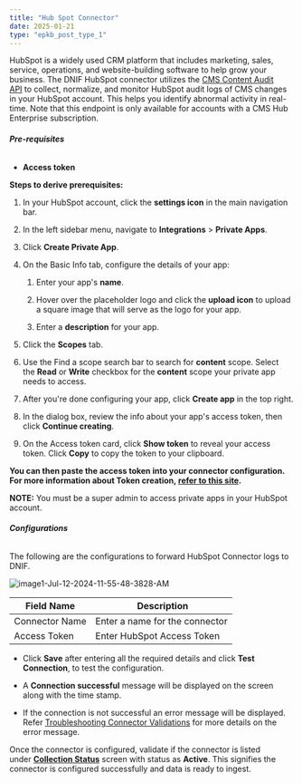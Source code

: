 ```yaml
---
title: "Hub Spot Connector"
date: 2025-01-21
type: "epkb_post_type_1"
---
```


HubSpot is a widely used CRM platform that includes marketing, sales, service, operations, and website-building software to help grow your business. The DNIF HubSpot connector utilizes the [CMS Content Audit API](https://developers.hubspot.com/docs/api/cms/content-audit?__hstc=3119151.0ad961abce813fdd9af1902c8762ee15.1736423936778.1737376690829.1737438937632.14&__hssc=3119151.44.1737438937632&__hsfp=3310115484) to collect, normalize, and monitor HubSpot audit logs of CMS changes in your HubSpot account. This helps you identify abnormal activity in real-time. Note that this endpoint is only available for accounts with a CMS Hub Enterprise subscription.

###### **Pre-requisites**

- **Access token**

**Steps to derive prerequisites:**

1. In your HubSpot account, click the **settings icon** in the main navigation bar.

3. In the left sidebar menu, navigate to **Integrations** \> **Private Apps**.

5. Click **Create Private App**.

7. On the Basic Info tab, configure the details of your app:
    1. Enter your app's **name**.
    
    3. Hover over the placeholder logo and click the **upload icon** to upload a square image that will serve as the logo for your app.
    
    5. Enter a **description** for your app.

9. Click the **Scopes** tab.

11. Use the Find a scope search bar to search for **content** scope. Select the **Read** or **Write** checkbox for the **content** scope your private app needs to access.

13. After you're done configuring your app, click **Create app** in the top right.

15. In the dialog box, review the info about your app's access token, then click **Continue creating**.

17. On the Access token card, click **Show token** to reveal your access token. Click **Copy** to copy the token to your clipboard.

**You can then paste the access token into your connector configuration. For more information about Token creation, [refer to this site](https://developers.hubspot.com/docs/api/private-apps?__hstc=3119151.0ad961abce813fdd9af1902c8762ee15.1736423936778.1737376690829.1737438937632.14&__hssc=3119151.44.1737438937632&__hsfp=3310115484).**

**NOTE:** You must be a super admin to access private apps in your HubSpot account.

###### **Configurations**

The following are the configurations to forward HubSpot Connector logs to DNIF.‌

![image1-Jul-12-2024-11-55-48-3828-AM](images/image1-Jul-12-2024-11-55-48-3828-AM.jpg)

|  **Field Name**  |  **Description** |
| --- | --- |
| Connector Name | Enter a name for the connector |
| Access Token | Enter HubSpot Access Token |

- Click **Save** after entering all the required details and click **Test Connection**, to test the configuration.

- A **Connection successful** message will be displayed on the screen along with the time stamp.

- If the connection is not successful an error message will be displayed. Refer [Troubleshooting Connector Validations](https://dnif.it/kb/troubleshooting-and-debugging/troubleshooting-connector-validations/) for more details on the error message.

Once the connector is configured, validate if the connector is listed under **[Collection Status](https://dnif.it/kb/operations/collection-status/)** screen with status as **Active**. This signifies the connector is configured successfully and data is ready to ingest.
